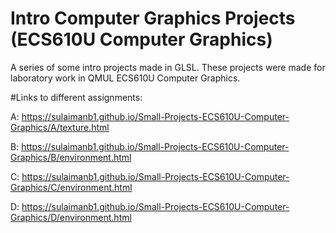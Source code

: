 # Intro Computer Graphics Projects (ECS610U Computer Graphics)

A series of some intro projects made in GLSL. These projects were made for laboratory work in QMUL ECS610U Computer Graphics.

#Links to different assignments:

A: https://sulaimanb1.github.io/Small-Projects-ECS610U-Computer-Graphics/A/texture.html

B: https://sulaimanb1.github.io/Small-Projects-ECS610U-Computer-Graphics/B/environment.html

C: https://sulaimanb1.github.io/Small-Projects-ECS610U-Computer-Graphics/C/environment.html

D: https://sulaimanb1.github.io/Small-Projects-ECS610U-Computer-Graphics/D/environment.html
